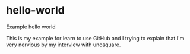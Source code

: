 # hello-world
Example hello world

This is my example for learn to use GitHub and I trying to explain that I'm very nervious by my interview with unosquare.
